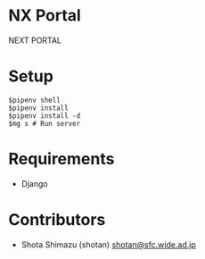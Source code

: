 # NX Portal 

NEXT PORTAL


# Setup

```
$pipenv shell
$pipenv install
$pipenv install -d
$mg s # Run server
```

# Requirements

- Django


# Contributors

- Shota Shimazu (shotan) shotan@sfc.wide.ad.jp
